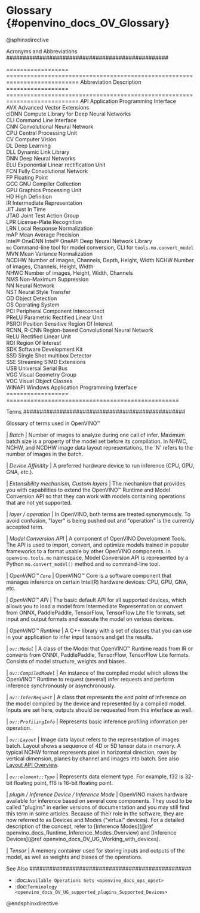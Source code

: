 # Glossary {#openvino_docs_OV_Glossary}

@sphinxdirective


Acronyms and Abbreviations
#################################################

==================  ===========================================================================
 Abbreviation        Description     
==================  ===========================================================================
 API                 Application Programming Interface                
 AVX                 Advanced Vector Extensions                       
 clDNN               Compute Library for Deep Neural Networks         
 CLI                 Command Line Interface                           
 CNN                 Convolutional Neural Network                     
 CPU                 Central Processing Unit                          
 CV                  Computer Vision                                  
 DL                  Deep Learning                                    
 DLL                 Dynamic Link Library                             
 DNN                 Deep Neural Networks                             
 ELU                 Exponential Linear rectification Unit            
 FCN                 Fully Convolutional Network                      
 FP                  Floating Point                                   
 GCC                 GNU Compiler Collection                          
 GPU                 Graphics Processing Unit                         
 HD                  High Definition                                  
 IR                  Intermediate Representation                      
 JIT                 Just In Time                                     
 JTAG                Joint Test Action Group                          
 LPR                 License-Plate Recognition                        
 LRN                 Local Response Normalization                     
 mAP                 Mean Average Precision                           
 Intel® OneDNN       Intel® OneAPI Deep Neural Network Library        
 `mo`                Command-line tool for model conversion, CLI for ``tools.mo.convert_model``
 MVN                 Mean Variance Normalization                      
 NCDHW               Number of images, Channels, Depth, Height, Width 
 NCHW                Number of images, Channels, Height, Width        
 NHWC                Number of images, Height, Width, Channels        
 NMS                 Non-Maximum Suppression                          
 NN                  Neural Network                                   
 NST                 Neural Style Transfer                            
 OD                  Object Detection                                 
 OS                  Operating System                                 
 PCI                 Peripheral Component Interconnect                
 PReLU               Parametric Rectified Linear Unit                 
 PSROI               Position Sensitive Region Of Interest            
 RCNN, R-CNN         Region-based Convolutional Neural Network        
 ReLU                Rectified Linear Unit                            
 ROI                 Region Of Interest                               
 SDK                 Software Development Kit                         
 SSD                 Single Shot multibox Detector                    
 SSE                 Streaming SIMD Extensions                        
 USB                 Universal Serial Bus                             
 VGG                 Visual Geometry Group                            
 VOC                 Visual Object Classes                            
 WINAPI              Windows Application Programming Interface        
==================  ==================================================


Terms
#################################################

Glossary of terms used in OpenVINO™


| *Batch* 
|   Number of images to analyze during one call of infer. Maximum batch size is a property of the model set before its compilation. In NHWC, NCHW, and NCDHW image data layout representations, the 'N' refers to the number of images in the batch.

| *Device Affinitity* 
|   A preferred hardware device to run inference (CPU, GPU, GNA, etc.).

| *Extensibility mechanism, Custom layers* 
|   The mechanism that provides you with capabilities to extend the OpenVINO™ Runtime and Model Conversion API so that they can work with models containing operations that are not yet supported.

| *layer / operation*
|   In OpenVINO, both terms are treated synonymously. To avoid confusion, "layer" is being pushed out and "operation" is the currently accepted term. 

| *Model Conversion API* 
|   A component of OpenVINO Development Tools. The API is used to import, convert, and optimize models trained in popular frameworks to a format usable by other OpenVINO components. In ``openvino.tools.mo`` namespace, Model Conversion API is represented by a Python ``mo.convert_model()`` method  and ``mo`` command-line tool.

| *OpenVINO™ <code>Core</code>* 
|   OpenVINO™ Core is a software component that manages inference on certain Intel(R) hardware devices: CPU, GPU, GNA, etc.    

| *OpenVINO™ API* 
|   The basic default API for all supported devices, which allows you to load a model from Intermediate Representation or convert from ONNX, PaddlePaddle, TensorFlow, TensorFlow Lite file formats, set input and output formats and execute the model on various devices.

| *OpenVINO™ Runtime* 
|   A C++ library with a set of classes that you can use in your application to infer input tensors and get the results.

| *<code>ov::Model</code>* 
|   A class of the Model that OpenVINO™ Runtime reads from IR or converts from ONNX, PaddlePaddle, TensorFlow, TensorFlow Lite formats. Consists of model structure, weights and biases.

| *<code>ov::CompiledModel</code>* 
|   An instance of the compiled model which allows the OpenVINO™ Runtime to request (several) infer requests and perform inference synchronously or asynchronously.

| *<code>ov::InferRequest</code>* 
|   A class that represents the end point of inference on the model compiled by the device and represented by a compiled model. Inputs are set here, outputs should be requested from this interface as well.

| *<code>ov::ProfilingInfo</code>* 
|   Represents basic inference profiling information per operation.

| *<code>ov::Layout</code>* 
|   Image data layout refers to the representation of images batch. Layout shows a sequence of 4D or 5D tensor data in memory. A typical NCHW format represents pixel in horizontal direction, rows by vertical dimension, planes by channel and images into batch. See also [Layout API Overview](./OV_Runtime_UG/layout_overview.md).

| *<code>ov::element::Type</code>* 
|   Represents data element type. For example, f32 is 32-bit floating point, f16 is 16-bit floating point.

| *plugin / Inference Device / Inference Mode*
|   OpenVINO makes hardware available for inference based on several core components. They used to be called "plugins" in earlier versions of documentation and you may still find this term in some articles. Because of their role in the software, they are now referred to as Devices and Modes ("virtual" devices). For a detailed description of the concept, refer to [Inference Modes](@ref openvino_docs_Runtime_Inference_Modes_Overview) and [Inference Devices](@ref openvino_docs_OV_UG_Working_with_devices).

| *Tensor*
|   A memory container used for storing inputs and outputs of the model, as well as weights and biases of the operations.


See Also
#################################################
* :doc:`Available Operations Sets <openvino_docs_ops_opset>`
* :doc:`Terminology <openvino_docs_OV_UG_supported_plugins_Supported_Devices>`


@endsphinxdirective

